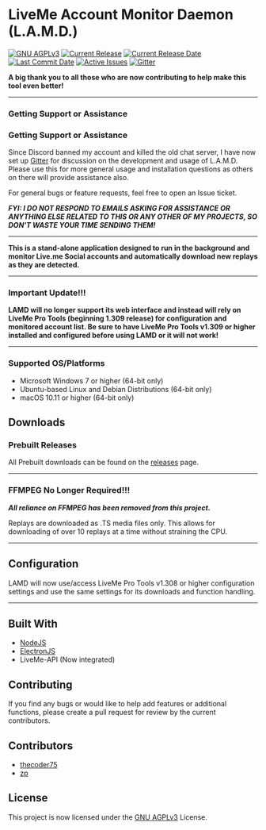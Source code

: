 # LiveMe Account Monitor Daemon (L.A.M.D.)
[![GNU AGPLv3](https://img.shields.io/github/license/thecoder75/lamd.svg)](LICENSE)
[![Current Release](https://img.shields.io/github/release/thecoder75/lamd.svg)](https://github.com/thecoder75/lamd/releases/latest)
[![Current Release Date](https://img.shields.io/github/release-date/thecoder75/lamd.svg)](https://github.com/thecoder75/lamd/releases/latest)
[![Last Commit Date](https://img.shields.io/github/last-commit/thecoder75/lamd.svg)](https://github.com/thecoder75/lamd/commits/master)
[![Active Issues](https://img.shields.io/github/issues/thecoder75/lamd.svg)](https://github.com/thecoder75/lamd/issues)
[![Gitter](https://badges.gitter.im/thecoderstoolbox/lamd-3xx.svg)](https://gitter.im/thecoderstoolbox/lamd-3xx?utm_source=badge&utm_medium=badge&utm_campaign=pr-badge)

**A big thank you to all those who are now contributing to help make this tool even better!**

* * *

### Getting Support or Assistance

### Getting Support or Assistance

Since Discord banned my account and killed the old chat server, I have now set up [Gitter](https://gitter.im/thecoderstoolbox/lamd-3xx) for discussion on the development and usage of L.A.M.D. Please use this for more general usage and installation questions as others on there will provide assistance also.

For general bugs or feature requests, feel free to open an Issue ticket.

***FYI: I DO NOT RESPOND TO EMAILS ASKING FOR ASSISTANCE OR ANYTHING ELSE RELATED TO THIS OR ANY OTHER OF MY PROJECTS, SO DON'T WASTE YOUR TIME SENDING THEM!*** 

* * *

**This is a stand-alone application designed to run in the background and monitor Live.me Social accounts and automatically download new replays as they are detected.**

* * *

### Important Update!!!

**LAMD will no longer support its web interface and instead will rely on LiveMe Pro Tools (beginning 1.309 release) for configuration and monitored account list.  Be sure to have LiveMe Pro Tools v1.309 or higher installed and configured before using LAMD or it will not work!**

* * *

### Supported OS/Platforms
- Microsoft Windows 7 or higher (64-bit only)
- Ubuntu-based Linux and Debian Distributions (64-bit only)
- macOS 10.11 or higher (64-bit only)

## Downloads

### Prebuilt Releases
All Prebuilt downloads can be found on the [releases](https://github.com/thecoder75/lamd/releases) page.

* * *

### FFMPEG No Longer Required!!!
***All reliance on FFMPEG has been removed from this project.***

Replays are downloaded as .TS media files only.  This allows for downloading of over 10 replays at a time without straining the CPU.

* * *

## Configuration
LAMD will now use/access LiveMe Pro Tools v1.308 or higher configuration settings and use the same settings for its downloads and function handling. 

* * *

## Built With
* [NodeJS](http://nodejs.org)
* [ElectronJS](https://electronjs.org)
* LiveMe-API (Now integrated)

## Contributing
If you find any bugs or would like to help add features or additional functions, please create a pull request for review by the current contributors.

## Contributors
* [thecoder75](https://github.com/thecoder75)
* [zp](https://github.com/zp)

## License
This project is now licensed under the [GNU AGPLv3](LICENSE) License.
